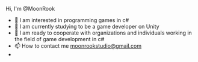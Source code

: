 Hi, I'm @MoonRook
- 👀 I am interested in programming games in c#
- 🌱 I am currently studying to be a game developer on Unity
- 💞️ I am ready to cooperate with organizations and individuals working in the field of game development in c#
- 📫 How to contact me moonrookstudio@gmail.com
- 
<!---
MoonRook/MoonRook is a ✨ special ✨ repository because its `README.md` (this file) appears on your GitHub profile.
You can click the Preview link to take a look at your changes.
--->
